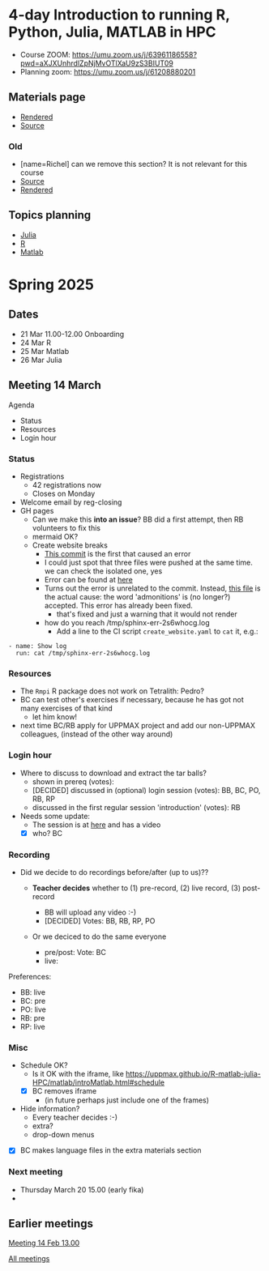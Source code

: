 ---
---
# 4-day Introduction to running R, Python, Julia, MATLAB in HPC

- Course ZOOM: https://umu.zoom.us/j/63961186558?pwd=aXJXUnhrdlZpNjMvOTlXaU9zS3BIUT09
- Planning zoom: https://umu.zoom.us/j/61208880201

## Materials page
- [Rendered](https://uppmax.github.io/R-matlab-julia-HPC/)
- [Source](https://github.com/UPPMAX/R-matlab-julia-HPC/tree/main)


### Old

- [name=Richel] can we remove this section? It is not relevant for this course
- [Source](https://github.com/UPPMAX/R-python-julia-matlab-HPC/)
- [Rendered](https://uppmax.github.io/R-python-julia-matlab-HPC/)

## Topics planning

- [Julia](https://hackmd.io/ERX9FIgyR_6wDbmcqi_8HA#)
- [R](https://hackmd.io/gV_gdctHQPWz6eElFWfq6Q#)
- [Matlab](https://hackmd.io/RTujs9MnS0ehsGD7ufNBfA#)


# Spring 2025

## Dates

- 21 Mar 11.00-12.00 Onboarding 
- 24 Mar R
- 25 Mar Matlab
- 26 Mar Julia

## Meeting 14 March

Agenda

- Status
- Resources
- Login hour

### Status
- Registrations
    - 42 registrations now
    - Closes on Monday
- Welcome email by reg-closing
- GH pages
    - Can we make this **into an issue**? BB did a first attempt,
      then RB volunteers to fix this
    - mermaid OK?
    - Create website breaks
        - [This commit](https://github.com/UPPMAX/R-matlab-julia-HPC/commit/93f58ccf22eafcfb209ba2c728ec94c5ba822ddf) is the first that caused an error
        - I could just spot that three files were pushed at the same time. we can check the isolated one, yes
        - Error can be found at [here](https://github.com/UPPMAX/R-matlab-julia-HPC/actions/runs/13838365771/job/38719138952#step:8:67)
        - Turns out the error is unrelated to the commit. Instead, [this file](https://github.com/UPPMAX/R-matlab-julia-HPC/blob/main/docs/matlab/local_desktopMatlab.rst) is the actual cause: the word 'admonitions' is (no longer?) accepted. This error has already been fixed.
            - that's fixed and just a warning that it would not render
        - how do you reach /tmp/sphinx-err-2s6whocg.log
            - Add a line to the CI script `create_website.yaml` to `cat` it, e.g.:

```text
- name: Show log
  run: cat /tmp/sphinx-err-2s6whocg.log
```

### Resources

- The `Rmpi` R package does not work on Tetralith: Pedro?
- BC can test other's exercises if necessary, because he has got not many exercises of that kind
    - let him know!
- next time BC/RB apply for UPPMAX project and add our non-UPPMAX colleagues,
  (instead of the other way around)

### Login hour

- Where to discuss to download and extract the tar balls?
    - shown in prereq (votes):
    - [DECIDED] discussed in (optional) login session (votes): BB, BC, PO, RB, RP
    - discussed in the first regular session 'introduction' (votes): RB
- Needs some update:
    - The session is at [here](https://uppmax.github.io/R-matlab-julia-HPC/common/use_tarball.html) and has a video
    - [x] who? BC

### Recording

- Did we decide to do recordings before/after (up to us)??
  - **Teacher decides** whether to (1) pre-record, (2) live record, (3) post-record
      - BB will upload any video :-)
      - [DECIDED] Votes: BB, RB, RP, PO

  - Or we deciced to do the same everyone
      - pre/post: Vote: BC
      - live: 

Preferences:

- BB: live
- BC: pre
- PO: live
- RB: pre
- RP: live

### Misc

- Schedule OK?
    - Is it OK with the iframe, like  https://uppmax.github.io/R-matlab-julia-HPC/matlab/introMatlab.html#schedule
    - [x] BC removes iframe
        - (in future perhaps just include one of the frames)
- Hide information?
    - Every teacher decides :-)
    - extra?
    - drop-down menus
- [x] BC makes language files in the extra materials section

### Next meeting

- Thursday March 20 15.00 (early fika)
- 

## Earlier meetings

[Meeting 14 Feb 13.00](https://github.com/UPPMAX/R-matlab-julia-HPC/blob/main/meeting_notes/20250214.md)

[All meetings](https://github.com/UPPMAX/R-matlab-julia-HPC/tree/main/meeting_notes)

